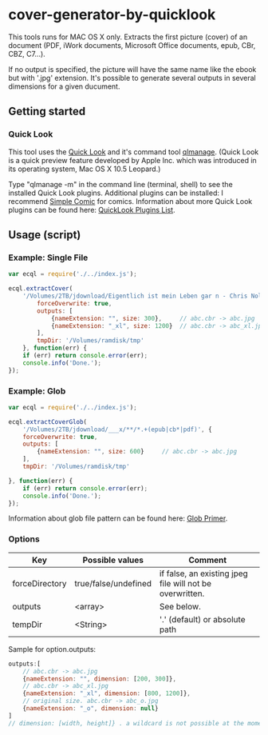 # cover-generator-by-quicklook

This tools runs for MAC OS X only.
Extracts the first picture (cover) of an document (PDF, iWork documents, Microsoft Office documents, epub, CBr, CBZ, C7...).

If no output is specified, the picture will have the same name like the ebook but with '.jpg' extension.
It's possible to generate several outputs in several dimensions for a given ducument.

## Getting started

### Quick Look
This tool uses the [Quick Look](https://en.m.wikipedia.org/wiki/Quick_Look) and it's command tool [qlmanage](https://www.google.de/search?q=generator+by&oq=generator+by&aqs=chrome..69i57j0l5.2758j0j7&sourceid=chrome&ie=UTF-8). 
(Quick Look is a quick preview feature developed by Apple Inc. which was introduced in its operating system, Mac OS X 10.5 Leopard.)

Type "qlmanage -m" in the command line (terminal, shell) to see the installed Quick Look plugins.
Additional plugins can be installed: I recommend [Simple Comic](https://en.wikipedia.org/wiki/Simple_Comic) for comics. 
Information about more Quick Look plugins can be found here: [QuickLook Plugins List](http://www.quicklookplugins.com/).

## Usage (script)

### Example: Single File
```js
var ecql = require('./../index.js');

ecql.extractCover(
    '/Volumes/2TB/jdownload/Eigentlich ist mein Leben gar n - Chris Nolde.epub', {
        forceOverwrite: true,
        outputs: [
            {nameExtension: "", size: 300},     // abc.cbr -> abc.jpg
            {nameExtension: "_xl", size: 1200}  // abc.cbr -> abc_xl.jpg
        ],
        tmpDir: '/Volumes/ramdisk/tmp'
    }, function(err) {
    if (err) return console.error(err);
    console.info('Done.');
});
```
### Example: Glob
```js
var ecql = require('./../index.js');

ecql.extractCoverGlob(
    '/Volumes/2TB/jdownload/___x/**/*.+(epub|cb*|pdf)', {
    forceOverwrite: true,
    outputs: [
        {nameExtension: "", size: 600}     // abc.cbr -> abc.jpg
    ],
    tmpDir: '/Volumes/ramdisk/tmp'

}, function(err) {
    if (err) return console.error(err);
    console.info('Done.');
});
```

Information about glob file pattern can be found here: [Glob Primer](www.npmjs.com/package/glob#glob-primer).

### Options

Key            | Possible values       | Comment
-------------- | ----------------------|-------------------------------------------------
forceDirectory | true/false/undefined  | if false, an existing jpeg file will not be overwritten.  
outputs        | \<array>              | See below. 
tempDir        | \<String>             | '.' (default) or absolute path 

Sample for option.outputs:
```js
outputs:[
    // abc.cbr -> abc.jpg
    {nameExtension: "", dimension: [200, 300]},   
    // abc.cbr -> abc_xl.jpg
    {nameExtension: "_xl", dimension: [800, 1200]}, 
    // original size. abc.cbr -> abc_o.jpg
    {nameExtension: "_o", dimension: null}          
]
// dimension: [width, height]} . a wildcard is not possible at the moment.
```

